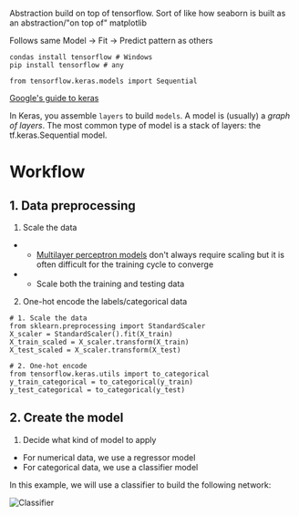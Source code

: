 Abstraction build on top of tensorflow. Sort of like how seaborn is built as an abstraction/"on top of" matplotlib

Follows same Model -> Fit -> Predict pattern as others

```shell
condas install tensorflow # Windows
pip install tensorflow # any

from tensorflow.keras.models import Sequential
```

[Google's guide to keras](https://www.tensorflow.org/guide/keras/overview)

In Keras, you assemble `layers` to build `models`. A model is (usually) a *graph of layers*. The most common type of model is a stack of layers: the tf.keras.Sequential model.

# Workflow
## 1. Data preprocessing
1. Scale the data 
* * [Multilayer perceptron models](https://en.wikipedia.org/wiki/Multilayer_perceptron) don't always require scaling but it is often difficult for the training cycle to converge
* * Scale both the training and testing data
2. One-hot encode the labels/categorical data

~~~
# 1. Scale the data
from sklearn.preprocessing import StandardScaler
X_scaler = StandardScaler().fit(X_train)
X_train_scaled = X_scaler.transform(X_train)
X_test_scaled = X_scaler.transform(X_test)

# 2. One-hot encode
from tensorflow.keras.utils import to_categorical
y_train_categorical = to_categorical(y_train)
y_test_categorical = to_categorical(y_test)
~~~

## 2. Create the model
1. Decide what kind of model to apply
* For numerical data, we use a regressor model
* For categorical data, we use a classifier model


In this example, we will use a classifier to build the following network:

![Classifier](https://i.imgur.com/IGmef7C.png)
